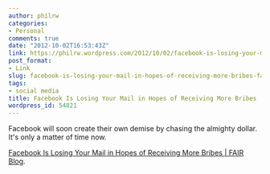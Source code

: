 ```yaml
---
author: philrw
categories:
- Personal
comments: true
date: "2012-10-02T16:53:43Z"
link: https://philrw.wordpress.com/2012/10/02/facebook-is-losing-your-mail-in-hopes-of-receiving-more-bribes-fair-blog/
post_format:
- Link
slug: facebook-is-losing-your-mail-in-hopes-of-receiving-more-bribes-fair-blog
tags:
- social media
title: Facebook Is Losing Your Mail in Hopes of Receiving More Bribes | FAIR Blog
wordpress_id: 54821
---
```


Facebook will soon create their own demise by chasing the almighty dollar. It's only a matter of time now.

[Facebook Is Losing Your Mail in Hopes of Receiving More Bribes | FAIR Blog](http://fair.org/blog/2012/10/02/facebook-is-losing-your-mail-in-hopes-of-receiving-more-bribes/).
